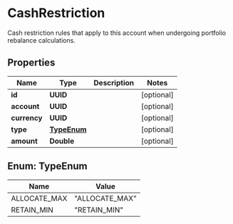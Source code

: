 

# CashRestriction

Cash restriction rules that apply to this account when undergoing portfolio rebalance calculations.

## Properties

| Name | Type | Description | Notes |
|------------ | ------------- | ------------- | -------------|
|**id** | **UUID** |  |  [optional] |
|**account** | **UUID** |  |  [optional] |
|**currency** | **UUID** |  |  [optional] |
|**type** | [**TypeEnum**](#TypeEnum) |  |  [optional] |
|**amount** | **Double** |  |  [optional] |



## Enum: TypeEnum

| Name | Value |
|---- | -----|
| ALLOCATE_MAX | &quot;ALLOCATE_MAX&quot; |
| RETAIN_MIN | &quot;RETAIN_MIN&quot; |



